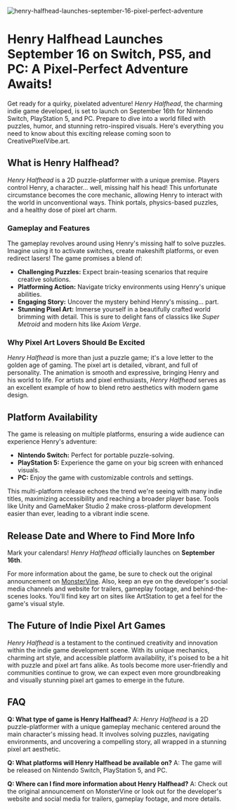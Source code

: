 ![henry-halfhead-launches-september-16-pixel-perfect-adventure](https://images.pexels.com/photos/18920008/pexels-photo-18920008.jpeg?auto=compress&cs=tinysrgb&fit=crop&h=627&w=1200)

# Henry Halfhead Launches September 16 on Switch, PS5, and PC: A Pixel-Perfect Adventure Awaits!

Get ready for a quirky, pixelated adventure! *Henry Halfhead*, the charming indie game developed, is set to launch on September 16th for Nintendo Switch, PlayStation 5, and PC. Prepare to dive into a world filled with puzzles, humor, and stunning retro-inspired visuals. Here's everything you need to know about this exciting release coming soon to CreativePixelVibe.art.

## What is Henry Halfhead?

*Henry Halfhead* is a 2D puzzle-platformer with a unique premise. Players control Henry, a character… well, missing half his head! This unfortunate circumstance becomes the core mechanic, allowing Henry to interact with the world in unconventional ways. Think portals, physics-based puzzles, and a healthy dose of pixel art charm.

### Gameplay and Features

The gameplay revolves around using Henry's missing half to solve puzzles. Imagine using it to activate switches, create makeshift platforms, or even redirect lasers! The game promises a blend of:

*   **Challenging Puzzles:** Expect brain-teasing scenarios that require creative solutions. 
*   **Platforming Action:** Navigate tricky environments using Henry's unique abilities.
*   **Engaging Story:** Uncover the mystery behind Henry's missing… part. 
*   **Stunning Pixel Art:** Immerse yourself in a beautifully crafted world brimming with detail. This is sure to delight fans of classics like *Super Metroid* and modern hits like *Axiom Verge*.

### Why Pixel Art Lovers Should Be Excited

*Henry Halfhead* is more than just a puzzle game; it's a love letter to the golden age of gaming. The pixel art is detailed, vibrant, and full of personality. The animation is smooth and expressive, bringing Henry and his world to life. For artists and pixel enthusiasts, *Henry Halfhead* serves as an excellent example of how to blend retro aesthetics with modern game design.

## Platform Availability

The game is releasing on multiple platforms, ensuring a wide audience can experience Henry's adventure:

*   **Nintendo Switch:** Perfect for portable puzzle-solving.
*   **PlayStation 5:** Experience the game on your big screen with enhanced visuals. 
*   **PC:** Enjoy the game with customizable controls and settings.

This multi-platform release echoes the trend we're seeing with many indie titles, maximizing accessibility and reaching a broader player base. Tools like Unity and GameMaker Studio 2 make cross-platform development easier than ever, leading to a vibrant indie scene.

## Release Date and Where to Find More Info

Mark your calendars! *Henry Halfhead* officially launches on **September 16th**.

For more information about the game, be sure to check out the original announcement on [MonsterVine](https://monstervine.com/2025/08/henry-halfhead-release-date-switch-ps5-pc/). Also, keep an eye on the developer's social media channels and website for trailers, gameplay footage, and behind-the-scenes looks. You'll find key art on sites like ArtStation to get a feel for the game's visual style.

## The Future of Indie Pixel Art Games

*Henry Halfhead* is a testament to the continued creativity and innovation within the indie game development scene. With its unique mechanics, charming art style, and accessible platform availability, it's poised to be a hit with puzzle and pixel art fans alike. As tools become more user-friendly and communities continue to grow, we can expect even more groundbreaking and visually stunning pixel art games to emerge in the future.

## FAQ

**Q: What type of game is Henry Halfhead?**
A: *Henry Halfhead* is a 2D puzzle-platformer with a unique gameplay mechanic centered around the main character's missing head. It involves solving puzzles, navigating environments, and uncovering a compelling story, all wrapped in a stunning pixel art aesthetic.

**Q: What platforms will Henry Halfhead be available on?**
A: The game will be released on Nintendo Switch, PlayStation 5, and PC.

**Q: Where can I find more information about Henry Halfhead?**
A: Check out the original announcement on MonsterVine or look out for the developer's website and social media for trailers, gameplay footage, and more details.